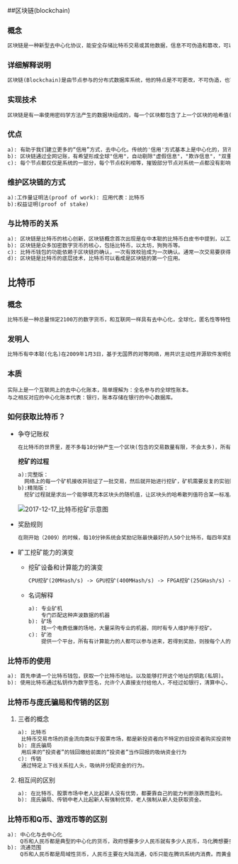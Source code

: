 ##区块链(blockchain)

### 概念

```markdown
区块链是一种新型去中心化协议，能安全存储比特币交易或其他数据，信息不可伪造和篡改，可以自动执行智能合约，无需任何中心化机构的审核。交易既可以是比特币这样的数字货币，也可以是债权，股权，版权等数字资产，区块链技术解决了拜占庭将军问题，大大降低了现实经济的信任成本与会计成本，重新定义了互联网时代的产权制度。
```

### 详细解释说明

```markdown
区块链(Blockchain)是由节点参与的分布式数据库系统，他的特点是不可更改，不可伪造，也可以将其理解为账簿系统(ledger),简单点说就是全民参与记账的方式。
```

### 实现技术

```markdown
区块链是有一串使用密码学方法产生的数据块组成的，每一个区块都包含了上一个区块的哈希值(hash)，从创始区块(genesis block)开始连接到当前区块，形成块链。每一个区块都确保按照时间顺序在上一个区块之后产生，否则前一区块的哈希值是未知的。
```

### 优点

```markdown
a): 有助于我们建立更多的“信用”方式，去中心化。传统的'信用'方式基本上是中心化的，货币依赖"央行"，结算依赖"银行"。现在我们可以选择区块链全网记账来建立我们的信用。这种信用一经建立就是全球性的，就是可以高速低成本转移价值的。
b): 区块链通过全网记账，有希望形成全球"信用"，自动剔除"虚假信息"，"欺诈信息"，"双重支付"等非法信息。
c): 每个节点都仅仅是系统的一部分，每个节点权利相等，摧毁部分节点对系统一点都没有影响，保障了高可靠性。
```

### 维护区块链的方式

```markdown
a):工作量证明法(proof of work): 应用代表：比特币
b):权益证明(proof of stake)
```

### 与比特币的关系

```markdown
a): 区块链是比特币的核心创新，区块链概念首次出现是在中本聪的比特币白皮书中提到，以工作量证明链的形式存在
b): 区块链是众多加密数字货币的核心，包括比特币，以太坊，狗狗币等。
c): 比特币钱包的功能依赖于区块链的确认，一次有效校验成为一次确认。通常一次交易要获得数个确认才能进行。轻量级(SPV)比特币钱包，其客户端在本地只需保存与用户可支配交易相关的数据，而不会存储完整的区块链。
d): 区块链是比特币的底层技术，比特币可以看成是区块链的第一个应用。
```

## 比特币

### 概念

```markdown
比特币是一种总量恒定2100万的数字货币，和互联网一样具有去中心化，全球化，匿名性等特性。向地球另一端转账比特币，就像发送电子邮件一样简单，低成本，无任何限制，因此比特币因此被用于跨境贸易，支付，汇款等领域。
```

### 发明人

```markdown
比特币有中本聪(化名)在2009年1月3日，基于无国界的对等网络，用共识主动性开源软件发明创立，是加密货币及区块链的始祖，也是目前知名度与市场总值最高的加密货币。
```

### 本质

```mark
实际上是一个互联网上的去中心化账本，简单理解为：全名参与的全球性账本。
与之相反对应的中心化账本代表：银行，账本存储在银行的中心数据库。
```

### 如何获取比特币？

* 争夺记账权

  ```markdown
  在比特币的世界里，差不多每10分钟产生一个区块(包含的交易数量有限，不会太多)，所有挖矿的计算机都在尝试打包这个区块并提交，而第一个成功生成这个数据块的人，就可以得到一笔比特币报酬。挖矿成功后，向全网广播，全网节点验证后，把这个区块连接到区块的最上端并且在全网达成一致。
  ```

  **挖矿的过程**

  ```markdown
  a):完整版：
  	网络上的每一个矿机接收并验证了一批交易，然后就开始进行挖矿，矿机需要反复的实验随机填充值来进行求解，一般采用产生随机数，尝试把产生的随机数填充到区块头，然后计算哈希。如果计算成功，则代表挖矿成功。
  b):精简版：
  	挖矿过程就是求出一个能够填充本区块头的随机值，让区块头的哈希散列值符合某一标准。
  ```

  ![2017-12-17_比特币挖矿示意图](E:\git_save_study\study_info_summary\bitcoin_and_blockchain\2017-12-17_比特币挖矿示意图.png)

* 奖励规则

  ```markdown
  在刚开始（2009）的时候，每10分钟系统会奖励记账最快最好的人50个比特币，每四年奖励减半，差不多在2140年的时候就不再会有新的比特币出现，将会达到2100万个的上限（为了防止通货膨胀）。那么在这之后，将会使用交易手续费来奖励旷工。
  ```

* 旷工挖矿能力的演变

  * 挖矿设备和计算能力的演变

    ```markdown
    CPU挖矿(20MHash/s) -> GPU挖矿(400MHash/s) -> FPGA挖矿(25GHash/s) -> ASIC挖矿(3.5THash/s) -> 大规模集群挖矿(3.5THash/s*x)
    ```

  * 名词解释

    ```markdown
    a): 专业矿机
    	专门匹配这种声波数据的机器
    b): 矿场
    	找一个电费低廉的场地，大量采购专业的机器，同时有专人维护用于挖矿。
    c): 矿池
    	提供一个平台，所有有计算能力的人都可以参与进来，若得到奖励，则按每个人的计算能力到底分配奖金。
    ```

### 比特币的使用

```markdown
a): 首先申请一个比特币钱包，获取一个比特币地址。以及能够打开这个地址的钥匙(私钥)。
b): 使用比特币通过私钥作为数字签名，允许个人直接支付给他人，不经过如银行，清算中心，证券商等第三方机构，从而避免了高手续费，繁琐流程，以及受监管性的问题。
```

### 比特币与庞氏骗局和传销的区别

1. 三者的概念

   ```markdown
   a): 比特币
   	比特币交易市场的资金流向类似于股票市场，都是新投资者向不特定的旧投资者购买投资物(比特币或股票)，任何新旧投资人都不能确保盈利。
   b): 庞氏骗局
   	用后来的“投资者”的钱回缴给前面的“投资者”当作回报的吸纳资金行为
   c): 传销
   	通过特定上下线关系拉人头，吸纳并分配资金的行为。
   ```

2. 相互间的区别

   ```markdown
   a): 在比特币、股票市场中老人比起新人没有优势，都要靠自己的能力判断涨跌而盈利。
   b): 庞氏骗局、传销中老人比起新人有强制优势，老人强制从新人处获取资金。
   ```

### 比特币和Q币、游戏币等的区别

```markdown
a): 中心化与去中心化
	Q币和人民币都是典型的中心化的货币，政府想要多少人民币就有多少人民币，马化腾想要多少Q币就有多少。而黄金和比特币都是去中心化的货币，没有人可以凭空变出黄金和比特币(除了烧钱挖矿或者花钱购买)。
b): 流通范围
	Q币和人民币都是局域性货币，人民币主要在大陆流通，Q币只能在腾讯系统内消费。而黄金和比特币都是全球性货币。
```



